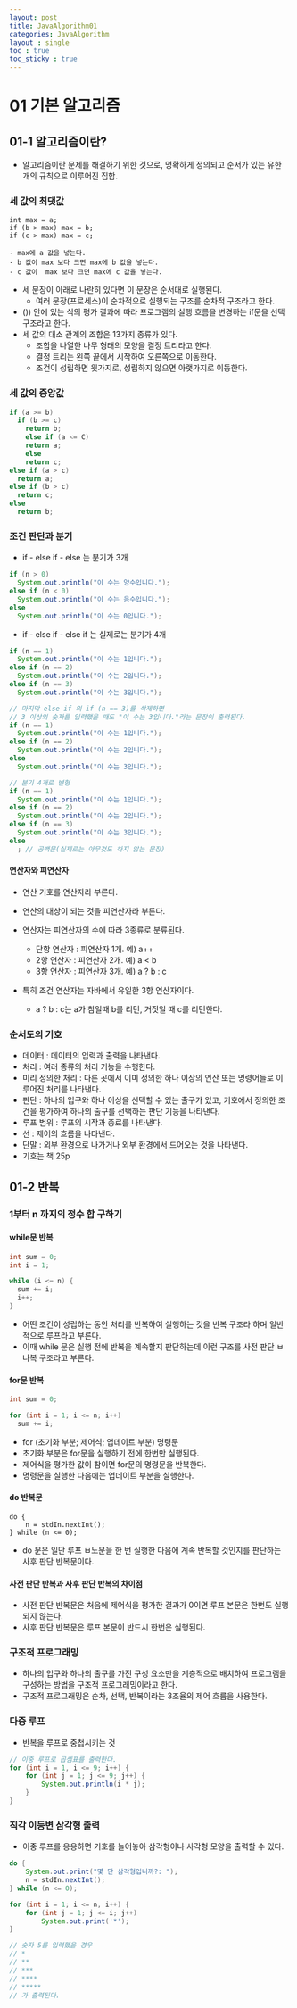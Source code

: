 ```yaml
---
layout: post
title: JavaAlgorithm01
categories: JavaAlgorithm
layout : single
toc : true 
toc_sticky : true
---
```


# 01 기본 알고리즘

## 01-1 알고리즘이란?

- 알고리즘이란 문제를 해결하기 위한 것으로, 명확하게 정의되고 순서가 있는 유한 개의 규칙으로 이루어진 집합.



### 세 값의 최댓값

```
int max = a;
if (b > max) max = b;
if (c > max) max = c;

- max에 a 값을 넣는다.
- b 값이 max 보다 크면 max에 b 값을 넣는다.
- c 값이  max 보다 크면 max에 c 값을 넣는다.
```

- 세 문장이 아래로 나란히 있다면 이 문장은 순서대로 실행된다.
  - 여러 문장(프로세스)이 순차적으로 실행되는 구조를 순차적 구조라고 한다.
- ()) 안에 있는 식의 평가 결과에 따라 프로그램의 실행 흐름을 변경하는 if문을 선택 구조라고 한다.
- 세 값의 대소 관계의 조합은 13가지 종류가 있다.
  - 조합을 나열한 나무 형태의 모양을 결정 트리라고 한다.
  - 결정 트리는 왼쪽 끝에서 시작하여 오른쪽으로 이동한다.
  - 조건이 성립하면 윗가지로, 성립하지 않으면 아랫가지로 이동한다.



### 세 값의 중앙값

```java
if (a >= b)
  if (b >= c)
    return b;
	else if (a <= C)
    return a;
	else
    return c;
else if (a > c)
  return a;
else if (b > c)
  return c;
else 
  return b;
```



### 조건 판단과 분기

- if - else if - else 는 분기가 3개
```java
if (n > 0)
  System.out.println("이 수는 양수입니다.");
else if (n < 0)
  System.out.println("이 수는 음수입니다.");
else
  System.out.println("이 수는 0입니다.");
```
- if - else if - else if 는 실제로는 분기가 4개

```java
if (n == 1)
  System.out.println("이 수는 1입니다.");
else if (n == 2)
  System.out.println("이 수는 2입니다.");
else if (n == 3)
  System.out.println("이 수는 3입니다.");

// 마지막 else if 의 if (n == 3)를 삭제하면
// 3 이상의 숫자를 입력했을 때도 "이 수는 3입니다."라는 문장이 출력된다.
if (n == 1)
  System.out.println("이 수는 1입니다.");
else if (n == 2)
  System.out.println("이 수는 2입니다.");
else
  System.out.println("이 수는 3입니다.");

// 분기 4개로 변형
if (n == 1)
  System.out.println("이 수는 1입니다.");
else if (n == 2)
  System.out.println("이 수는 2입니다.");
else if (n == 3)
  System.out.println("이 수는 3입니다.");
else
  ; // 공백문(실제로는 아무것도 하지 않는 문장)

```



#### 연산자와 피연산자

- 연산 기호를 연산자라 부른다.
- 연산의 대상이 되는 것을 피연산자라 부른다.

- 연산자는 피연산자의 수에 따라 3종류로 분류된다.
  - 단항 연산자 : 피연산자 1개. 예) a++
  - 2항 연산자 : 피연산자 2개. 예) a < b
  - 3항 연산자 : 피연산자 3개. 예) a ? b : c
- 특히 조건 연산자는 자바에서 유일한 3항 연산자이다.
  - a ? b : c는 a가 참일때 b를 리턴, 거짓일 때 c를 리턴한다.



### 순서도의 기호

- 데이터 : 데이터의 입력과 출력을 나타낸다.
- 처리 : 여러 종류의 처리 기능을 수행한다.
- 미리 정의한 처리 : 다른 곳에서 이미 정의한 하나 이상의 연산 또는 명령어들로 이루어진 처리를 나타낸다.
- 판단 : 하나의 입구와 하나 이상을 선택할 수 있는 출구가 있고, 기호에서 정의한 조건을 평가하여 하나의 출구를 선택하는 판단 기능을 나타낸다.
- 루프 범위 : 루프의 시작과 종료를 나타낸다.
- 선 : 제어의 흐름을 나타낸다.
- 단말 : 외부 환경으로 나가거나 외부 환경에서 드어오는 것을 나타낸다.
- 기호는 책 25p



## 01-2 반복

### 1부터 n 까지의 정수 합 구하기

#### while문 반복

```java
int sum = 0;
int i = 1;

while (i <= n) {
  sum += i;
  i++;
}
```

- 어떤 조건이 성립하는 동안 처리를 반복하여 실행하는 것을 반복 구조라 하며 일반적으로 루프라고 부른다.
- 이때 while 문은 실행 전에 반복을 계속할지 판단하는데 이런 구조를 사전 판단 ㅂ나복 구조라고 부른다.



#### for문 반복

```java
int sum = 0;

for (int i = 1; i <= n; i++)
  sum += i;
```

- for (초기화 부분; 제어식; 업데이트 부분) 명령문
- 초기화 부분은 for문을 실행하기 전에 한번만 실행된다.
- 제어식을 평가한 값이 참이면 for문의 명령문을 반복한다.
- 명령문을 실행한 다음에는 업데이트 부분을 실행한다.



#### do 반복문

```
do {
	n = stdIn.nextInt();
} while (n <= 0);
```

- do 문은 일단 루프 ㅂ노문을 한 번 실행한 다음에 계속 반복할 것인지를 판단하는 사후 판단 반복문이다.



#### 사전 판단 반복과 사후 판단 반복의 차이점

- 사전 판단 반복문은 처음에 제어식을 평가한 결과가 0이면 루프 본문은 한번도 실행되지 않는다.
- 사후 판단 반복문은 루프 본문이 반드시 한번은 실행된다.



### 구조적 프로그래밍

- 하나의 입구와 하나의 출구를 가진 구성 요소만을 계층적으로 배치하여 프로그램을 구성하는 방법을 구조적 프로그래밍이라고 한다.
- 구조적 프로그래밍은 순차, 선택, 반복이라는 3조율의 제어 흐름을 사용한다.



### 다중 루프

- 반복을 루프로 중첩시키는 것

```java
// 이중 루프로 곱셈표를 출력한다.
for (int i = 1, i <= 9; i++) {
	for (int j = 1; j <= 9; j++) {
		System.out.println(i * j);
	}
}
```



### 직각 이등변 삼각형 출력

- 이중 루프를 응용하면 기호를 늘어놓아 삼각형이나 사각형 모양을 출력할 수 있다.

```java
do {
	System.out.print("몇 단 삼각형입니까?: ");
	n = stdIn.nextInt();
} while (n <= 0);

for (int i = 1; i <= n, i++) {
	for (int j = 1; j <= i; j++) 
		System.out.print('*');
}

// 숫자 5를 입력했을 경우
// *
// **
// ***
// ****
// *****
// 가 출력된다.
```

